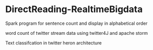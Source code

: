 # DirectReading-RealtimeBigdata
Spark program for sentence count and display in alphabetical order

 word count of twitter stream data using twitter4J and apache storm

Text classifcation in twitter heron architecture


